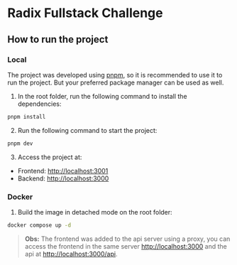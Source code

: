 # **Radix Fullstack Challenge**

## How to run the project

### Local

The project was developed using [pnpm](https://pnpm.io/), so it is recommended to use it to run the project. But your preferred package manager can be used as well.

1. In the root folder, run the following command to install the dependencies:

```bash
pnpm install
```

2. Run the following command to start the project:

```bash
pnpm dev
```

3. Access the project at:

- Frontend: [http://localhost:3001](http://localhost:3001)
- Backend: [http://localhost:3000](http://localhost:3000)

### Docker

1. Build the image in detached mode on the root folder:

```bash
docker compose up -d
```

> **Obs:** The frontend was added to the api server using a proxy, you can access the frontend in the same server [http://localhost:3000](http://localhost:3000) and the api at [http://localhost:3000/api](http://localhost:3000/api).
